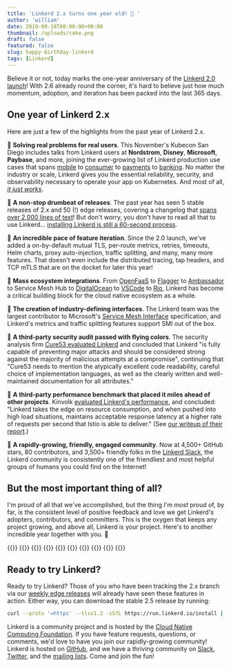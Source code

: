 ```yaml
---
title: 'Linkerd 2.x turns one year old! 🎂 '
author: 'william'
date: 2019-09-18T00:00:00+00:00
thumbnail: /uploads/cake.png
draft: false
featured: false
slug: happy-birthday-linkerd
tags: [Linkerd]
---
```


Believe it or not, today marks the one-year anniversary of the [Linkerd 2.0
launch](https://linkerd.io/2018/09/18/announcing-linkerd-2-0/)! With 2.6
already round the corner, it's hard to believe just how much momentum,
adoption, and iteration has been packed into the last 365 days.

## One year of Linkerd 2.x

Here are just a few of the highlights from the past year of Linkerd 2.x.

🍰 **Solving real problems for real users**. This November's Kubecon San Diego
includes talks from Linkerd users at **Nordstrom**, **Disney**, **Microsoft**,
**Paybase**, and more, joining the ever-growing list of Linkerd production use
cases that spans [mobile](https://apester.com/) to
[consumer](https://www.askattest.com/) to [payments](https://paybase.io/) to
[banking](https://www.finleap.com/). No matter the industry or scale, Linkerd
gives you the essential reliability, security, and observability necessary to
operate your app on Kubernetes. And most of all, [*it just
works*](https://twitter.com/coleca/status/1091591745870139392).

🍰 **A non-stop drumbeat of releases**. The past year has seen 5 stable releases
of 2.x and 50 (!) edge releases, covering a changelog that [spans over 2,000
lines of text](https://github.com/linkerd/linkerd2/blob/main/CHANGES.md)!
But don't worry, you don't have to read all that to use Linkerd... [installing
Linkerd is still a 60-second
process](https://channel9.msdn.com/Shows/Azure-Friday/60-seconds-to-a-Linkerd-service-mesh-on-AKS).

🍰 **An incredible pace of feature iteration**. Since the 2.0 launch, we've added
a on-by-default mutual TLS, per-route metrics, retries, timeouts, Helm charts,
proxy auto-injection, traffic splitting, and many, many more features. That
doesn't even include the distributed tracing, tap headers, and TCP mTLS that
are on the docket for later this year!

🍰 **Mass ecosystem integrations**. From
[OpenFaaS](https://github.com/openfaas-incubator/openfaas-linkerd2) to
[Flagger](https://docs.flagger.app/usage/linkerd-progressive-delivery) to
[Ambassador](https://blog.getambassador.io/knative-linkerd-support-json-logging-and-more-in-ambassador-0-73-a2dc62413c18)
to Service Mesh Hub to
[DigitalOcean](https://marketplace.digitalocean.com/apps/linkerd-beta) to
[VSCode](https://marketplace.visualstudio.com/items?itemName=bhargav.vscode-linkerd)
to [Rio](https://github.com/rancher/rio/pull/411), Linkerd has become a
critical building block for the cloud native ecosystem as a whole.

🍰 **The creation of industry-defining interfaces**. The Linkerd team was the
largest contributor to Microsoft's [Service Mesh
Interface](https://linkerd.io/2019/05/24/linkerd-and-smi/) specification, and
Linkerd's metrics and traffic splitting features support SMI out of the box.

🍰 **A third-party security audit passed with flying colors**. The security
analysis firm [Cure53 evaluated
Linkerd](https://github.com/linkerd/linkerd2/blob/main/SECURITY_AUDIT.pdf)
and concluded that Linkerd "is fully capable of preventing major attacks and
should be considered strong against the majority of malicious attempts at a
compromise", continuing that "Cure53 needs to mention the atypically excellent
code readability, careful choice of implementation languages, as well as the
clearly written and well-maintained documentation for all attributes."

🍰 **A third-party performance benchmark that placed it miles ahead of other
projects**. Kinvolk [evaluated Linkerd's
performance](https://kinvolk.io/blog/2019/05/performance-benchmark-analysis-of-istio-and-linkerd/),
and concluded: "Linkerd takes the edge on resource consumption, and when pushed
into high load situations, maintains acceptable response latency at a higher
rate of requests per second that Istio is able to deliver." (See [our writeup
of their report](https://linkerd.io/2019/05/18/linkerd-benchmarks/).)

🍰 **A rapidly-growing, friendly, engaged community**. Now at 4,500+ GitHub stars,
80 contributors, and 3,500+ friendly folks in the [Linkerd Slack](https://slack.linkerd.io), the Linkerd
community is consistently one of the friendliest and most helpful groups of
humans you could find on the Internet!

## But the most important thing of all?

I'm proud of all that we've accomplished, but the thing I'm *most* proud of, by
far, is the consistent level of positive feedback and love we get Linkerd's
adopters, contributors, and committers. This is the oxygen that keeps any
project growing, and above all, Linkerd is your project. Here's to another
incredible year together with you. 💪

<!-- markdownlint-disable MD033 -->
{{<tweet user="markrendle" id="1172922222941560832" >}}
{{<tweet user="CamiloFromHN" id="1172081948107239426" >}}
{{<tweet user="ibuildthecloud" id="1166399513923211265" >}}
{{<tweet user="wm" id="1165042461812477953" >}}
{{<tweet user="macintoshPrime" id="1164162817131520002" >}}
{{<tweet user="Linkerd" id="1174402199549464576" >}}
{{<tweet user="wm" id="1158416216546873345" >}}
{{<tweet user="dexterchief" id="1133853318424485889" >}}
{{<tweet user="StevenNatera" id="1130973416775983104" >}}
{{<tweet user="coleca" id="1091591745870139392" >}}
<!-- markdownlint-enable MD033 -->

## Ready to try Linkerd?

Ready to try Linkerd? Those of you who have been tracking the 2.x branch via
our [weekly edge releases](https://linkerd.io/2/edge) will already have seen
these features in action. Either way, you can download the stable 2.5 release
by running:

```bash
curl --proto '=https' --tlsv1.2 -sSfL https://run.linkerd.io/install | sh
```

Linkerd is a community project and is hosted by the [Cloud Native Computing
Foundation](https://cncf.io/). If you have feature requests, questions, or
comments, we'd love to have you join our rapidly-growing community! Linkerd
is hosted on [GitHub](https://github.com/linkerd/), and we have a thriving
community on [Slack](https://slack.linkerd.io/),
[Twitter](https://twitter.com/linkerd), and the [mailing
lists](https://linkerd.io/2/get-involved/). Come and join the fun!
